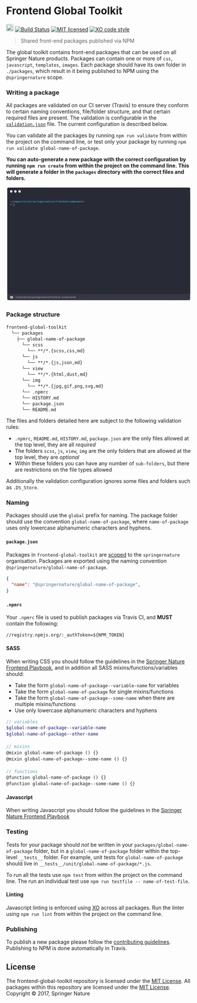 # Frontend Global Toolkit

<img src="https://cdn.travis-ci.org/images/favicon-c566132d45ab1a9bcae64d8d90e4378a.svg" width=20 height=20/> [![Build Status](https://api.travis-ci.org/springernature/frontend-global-toolkit.svg?branch=master)](https://travis-ci.org/springernature/frontend-global-toolkit)
[![MIT licensed](https://img.shields.io/badge/license-MIT-blue.svg)][info-license]
[![XO code style](https://img.shields.io/badge/code_style-XO-5ed9c7.svg)](https://github.com/sindresorhus/xo)

> Shared front-end packages published via NPM

The global toolkit contains front-end packages that can be used on all Springer Nature products. Packages can contain one or more of `css`, `javascript`, `templates`, `images`. Each package should have its own folder in `./packages`, which result in it being published to NPM using the `@springernature` scope.

### Writing a package

All packages are validated on our CI server (Travis) to ensure they conform to certain naming conventions, file/folder structure, and that certain required files are present. The validation is configurable in the [`validation.json`](validation.json) file. The current configuration is described below.

You can validate all the packages by running `npm run validate` from within the project on the command line, or test only your package by running `npm run validate global-name-of-package`.

**You can auto-generate a new package with the correct configuration by running `npm run create` from within the project on the command line. This will generate a folder in the `packages` directory with the correct files and folders.**

![auto-generate video](auto-generate.gif "Video of the auto-generate script")

### Package structure

```
frontend-global-toolkit
  └── packages
    ├── global-name-of-package
      └── scss
        └── **/*.{scss,css,md}
      └── js
        └── **/*.{js,json,md}
      └── view
        └── **/*.{html,dust,md}
      └── img
        └── **/*.{jpg,gif,png,svg,md}
      └── .npmrc
      └── HISTORY.md
      └── package.json
      └── README.md
```

The files and folders detailed here are subject to the following validation rules:

- `.npmrc`, `README.md`, `HISTORY.md`, `package.json` are the only files allowed at the top level, they are all _required_
- The folders `scss`, `js`, `view`, `img` are the only folders that are allowed at the top level, they are _optional_
- Within these folders you can have any number of `sub-folders`, but there are restrictions on the file types allowed

Additionally the validation configuration ignores some files and folders such as `.DS_Store`.

### Naming

Packages should use the `global` prefix for naming. The package folder should use the convention `global-name-of-package`, where `name-of-package` uses only lowercase alphanumeric characters and hyphens.

#### `package.json`

Packages in `frontend-global-toolkit` are [scoped](https://docs.npmjs.com/misc/scope) to the `springernature` organisation. Packages are exported using the naming convention `@springernature/global-name-of-package`.

```json
{
  "name": "@springernature/global-name-of-package",
}
```

#### `.npmrc`

Your `.npmrc` file is used to publish packages via Travis CI, and **MUST** contain the following:

```
//registry.npmjs.org/:_authToken=${NPM_TOKEN}
```

#### SASS

When writing CSS you should follow the guidelines in the [Springer Nature Frontend Playbook](https://github.com/springernature/frontend-playbook/blob/master/css/), and in addition all SASS mixins/functions/variables should:

- Take the form `global-name-of-package--variable-name` for variables
- Take the form `global-name-of-package` for single mixins/functions
- Take the form `global-name-of-package--some-name` when there are multiple mixins/functions
- Use only lowercase alphanumeric characters and hyphens

```scss
// variables
$global-name-of-package--variable-name
$global-name-of-package--other-name

// mixins
@mixin global-name-of-package () {}
@mixin global-name-of-package--some-name () {}

// functions
@function global-name-of-package () {}
@function global-name-of-package--some-name () {}
```

#### Javascript

When writing Javascript you should follow the guidelines in the [Springer Nature Frontend Playbook](https://github.com/springernature/frontend-playbook/blob/master/javascript/)

### Testing

Tests for your package should _not_ be written in your `packages/global-name-of-package` folder, but in a `global-name-of-package` folder within the top-level `__tests__` folder. For example, unit tests for `global-name-of-package` should live in `__tests__/unit/global-name-of-package/*.js`.

To run all the tests use `npm test` from within the project on the command line. The run an individual test use `npm run testfile -- name-of-test-file`.

#### Linting

Javascript linting is enforced using [XO](https://github.com/sindresorhus/xo) across all packages. Run the linter using `npm run lint` from within the project on the command line.

### Publishing

To publish a new package please follow the [contributing guidelines](CONTRIBUTING.md). Publishing to NPM is done automatically in Travis.

License
-------

The frontend-global-toolkit repository is licensed under the [MIT License][info-license].
All packages within this repository are licensed under the [MIT License][info-license].
Copyright &copy; 2017, Springer Nature

[info-license]: LICENCE
